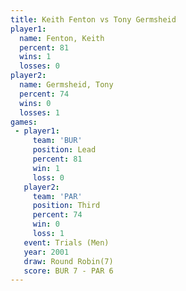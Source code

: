 ```yaml
---
title: Keith Fenton vs Tony Germsheid
player1:               
  name: Fenton, Keith  
  percent: 81          
  wins: 1              
  losses: 0            
player2:               
  name: Germsheid, Tony
  percent: 74          
  wins: 0              
  losses: 1            
games:
 - player1:        
     team: 'BUR'   
     position: Lead
     percent: 81   
     win: 1        
     loss: 0       
   player2:         
     team: 'PAR'    
     position: Third
     percent: 74    
     win: 0         
     loss: 1        
   event: Trials (Men) 
   year: 2001          
   draw: Round Robin(7)
   score: BUR 7 - PAR 6
---
```

